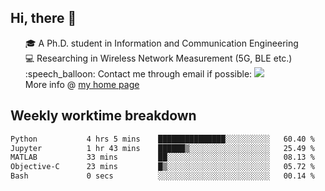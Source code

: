 <h2 > Hi, there 👋 </h3>

<div >
 <ul>
 🎓 A Ph.D. student in Information and Communication Engineering <br>
 💻 Researching in Wireless Network Measurement (5G, BLE etc.)<br>
 :speech_balloon: Contact me through email if possible: <a href="mailto:ethanjia@sjtu.edu.cn"><img src="https://img.shields.io/badge/-ethanjia@sjtu.edu.cn-c14438?style=plastic&logo=Gmail&logoColor=white&link=mailto:mailto:ethanjia@sjtu.edu.cn"></a> <br>
  More info @ <a href="https://haifengjia.github.io">my home page</a>
 </ul>
</div>

<h2 >
Weekly worktime breakdown
</h1>


<!--START_SECTION:waka-->

```txt
Python           4 hrs 5 mins    ███████████████░░░░░░░░░░   60.40 %
Jupyter          1 hr 43 mins    ██████▒░░░░░░░░░░░░░░░░░░   25.49 %
MATLAB           33 mins         ██░░░░░░░░░░░░░░░░░░░░░░░   08.13 %
Objective-C      23 mins         █▒░░░░░░░░░░░░░░░░░░░░░░░   05.72 %
Bash             0 secs          ░░░░░░░░░░░░░░░░░░░░░░░░░   00.14 %
```

<!--END_SECTION:waka-->


